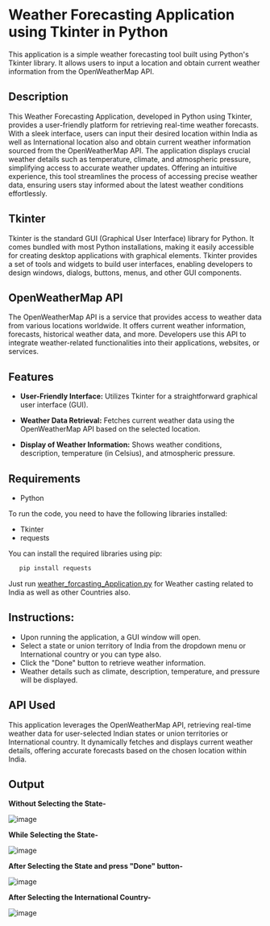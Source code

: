 # Weather Forecasting Application using Tkinter in Python

This application is a simple weather forecasting tool built using Python's Tkinter library. It allows users to input a location and obtain current weather information from the OpenWeatherMap API.

## Description

This Weather Forecasting Application, developed in Python using Tkinter, provides a user-friendly platform for retrieving real-time weather forecasts. With a sleek interface, users can input their desired location within India as well as International location also and obtain current weather information sourced from the OpenWeatherMap API. The application displays crucial weather details such as temperature, climate, and atmospheric pressure, simplifying access to accurate weather updates. Offering an intuitive experience, this tool streamlines the process of accessing precise weather data, ensuring users stay informed about the latest weather conditions effortlessly.

## Tkinter

Tkinter is the standard GUI (Graphical User Interface) library for Python. It comes bundled with most Python installations, making it easily accessible for creating desktop applications with graphical elements. Tkinter provides a set of tools and widgets to build user interfaces, enabling developers to design windows, dialogs, buttons, menus, and other GUI components.

## OpenWeatherMap API

The OpenWeatherMap API is a service that provides access to weather data from various locations worldwide. It offers current weather information, forecasts, historical weather data, and more. Developers use this API to integrate weather-related functionalities into their applications, websites, or services.

## Features

- **User-Friendly Interface:** Utilizes Tkinter for a straightforward graphical user interface (GUI).

- **Weather Data Retrieval:** Fetches current weather data using the OpenWeatherMap API based on the selected location.

- **Display of Weather Information:** Shows weather conditions, description, temperature (in Celsius), and atmospheric pressure.

## Requirements

- Python

To run the code, you need to have the following libraries installed:

- Tkinter
- requests

You can install the required libraries using pip:

```bash
   pip install requests
```
Just run [weather_forcasting_Application.py](https://github.com/Vicky9890/Weather_Forecasting_Application_using_Tkinter/blob/master/weather_forcasting_Application.py) for Weather casting related to India as well as other Countries also.

## Instructions:

- Upon running the application, a GUI window will open.
- Select a state or union territory of India from the dropdown menu or International country or you can type also.
- Click the "Done" button to retrieve weather information.
- Weather details such as climate, description, temperature, and pressure will be displayed.

## API Used

This application leverages the OpenWeatherMap API, retrieving real-time weather data for user-selected Indian states or union territories or International country. It dynamically fetches and displays current weather details, offering accurate forecasts based on the chosen location within India.

## Output

**Without Selecting the State-**

![image](https://github.com/Vicky9890/Weather_Forecasting_Application_using_Tkinter/assets/138276603/8f0c903a-6b7e-4c07-bc17-947fcf48fbda)


**While Selecting the State-**

![image](https://github.com/Vicky9890/Weather_Forecasting_Application_using_Tkinter/assets/138276603/96ecd0c7-1628-4be8-9314-6f4429e8b413)


**After Selecting the State and press "Done" button-**

![image](https://github.com/Vicky9890/Weather_Forecasting_Application_using_Tkinter/assets/138276603/0d128c0c-57ab-4c25-8907-28c0ca4bb451)


**After Selecting the International Country-**

![image](https://github.com/Vicky9890/Weather_Forecasting_Application_using_Tkinter/assets/138276603/2b95e7ce-77e5-4fb6-b1cb-20cad9807e95)

